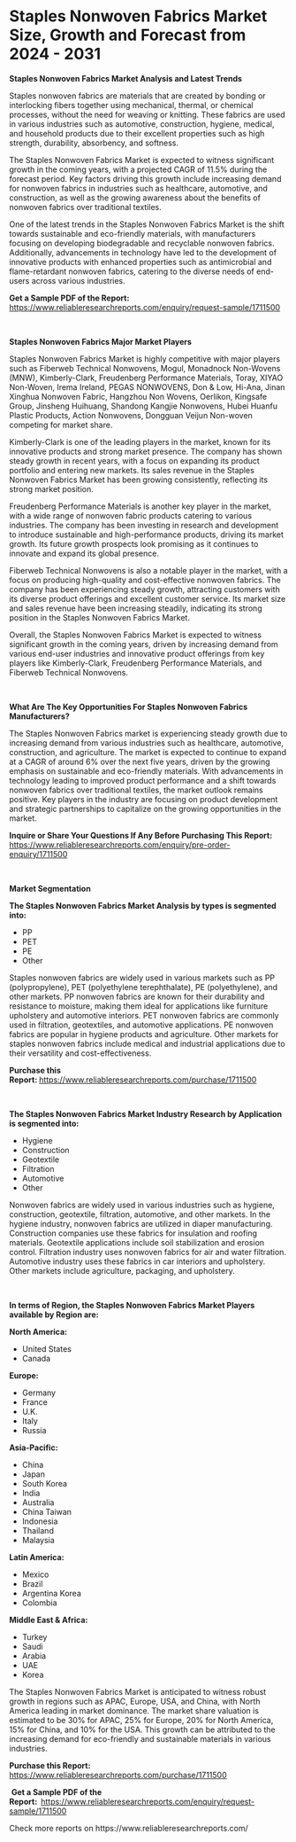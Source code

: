 <p><h1>Staples Nonwoven Fabrics Market Size, Growth and Forecast from 2024 - 2031</h1></p><p><strong>Staples Nonwoven Fabrics Market Analysis and Latest Trends</strong></p>
<p><p>Staples nonwoven fabrics are materials that are created by bonding or interlocking fibers together using mechanical, thermal, or chemical processes, without the need for weaving or knitting. These fabrics are used in various industries such as automotive, construction, hygiene, medical, and household products due to their excellent properties such as high strength, durability, absorbency, and softness.</p><p>The Staples Nonwoven Fabrics Market is expected to witness significant growth in the coming years, with a projected CAGR of 11.5% during the forecast period. Key factors driving this growth include increasing demand for nonwoven fabrics in industries such as healthcare, automotive, and construction, as well as the growing awareness about the benefits of nonwoven fabrics over traditional textiles.</p><p>One of the latest trends in the Staples Nonwoven Fabrics Market is the shift towards sustainable and eco-friendly materials, with manufacturers focusing on developing biodegradable and recyclable nonwoven fabrics. Additionally, advancements in technology have led to the development of innovative products with enhanced properties such as antimicrobial and flame-retardant nonwoven fabrics, catering to the diverse needs of end-users across various industries.</p></p>
<p><strong>Get a Sample PDF of the Report:&nbsp;</strong> <a href="https://www.reliableresearchreports.com/enquiry/request-sample/1711500">https://www.reliableresearchreports.com/enquiry/request-sample/1711500</a></p>
<p>&nbsp;</p>
<p><strong>Staples Nonwoven Fabrics Major Market Players</strong></p>
<p><p>Staples Nonwoven Fabrics Market is highly competitive with major players such as Fiberweb Technical Nonwovens, Mogul, Monadnock Non-Wovens (MNW), Kimberly-Clark, Freudenberg Performance Materials, Toray, XIYAO Non-Woven, Irema Ireland, PEGAS NONWOVENS, Don & Low, Hi-Ana, Jinan Xinghua Nonwoven Fabric, Hangzhou Non Wovens, Oerlikon, Kingsafe Group, Jinsheng Huihuang, Shandong Kangjie Nonwovens, Hubei Huanfu Plastic Products, Action Nonwovens, Dongguan Veijun Non-woven competing for market share. </p><p>Kimberly-Clark is one of the leading players in the market, known for its innovative products and strong market presence. The company has shown steady growth in recent years, with a focus on expanding its product portfolio and entering new markets. Its sales revenue in the Staples Nonwoven Fabrics Market has been growing consistently, reflecting its strong market position.</p><p>Freudenberg Performance Materials is another key player in the market, with a wide range of nonwoven fabric products catering to various industries. The company has been investing in research and development to introduce sustainable and high-performance products, driving its market growth. Its future growth prospects look promising as it continues to innovate and expand its global presence.</p><p>Fiberweb Technical Nonwovens is also a notable player in the market, with a focus on producing high-quality and cost-effective nonwoven fabrics. The company has been experiencing steady growth, attracting customers with its diverse product offerings and excellent customer service. Its market size and sales revenue have been increasing steadily, indicating its strong position in the Staples Nonwoven Fabrics Market. </p><p>Overall, the Staples Nonwoven Fabrics Market is expected to witness significant growth in the coming years, driven by increasing demand from various end-user industries and innovative product offerings from key players like Kimberly-Clark, Freudenberg Performance Materials, and Fiberweb Technical Nonwovens.</p></p>
<p>&nbsp;</p>
<p><strong>What Are The Key Opportunities For Staples Nonwoven Fabrics Manufacturers?</strong></p>
<p><p>The Staples Nonwoven Fabrics market is experiencing steady growth due to increasing demand from various industries such as healthcare, automotive, construction, and agriculture. The market is expected to continue to expand at a CAGR of around 6% over the next five years, driven by the growing emphasis on sustainable and eco-friendly materials. With advancements in technology leading to improved product performance and a shift towards nonwoven fabrics over traditional textiles, the market outlook remains positive. Key players in the industry are focusing on product development and strategic partnerships to capitalize on the growing opportunities in the market.</p></p>
<p><strong>Inquire or Share Your Questions If Any Before Purchasing This Report:</strong> <a href="https://www.reliableresearchreports.com/enquiry/pre-order-enquiry/1711500">https://www.reliableresearchreports.com/enquiry/pre-order-enquiry/1711500</a></p>
<p>&nbsp;</p>
<p><strong>Market Segmentation</strong></p>
<p><strong>The Staples Nonwoven Fabrics Market Analysis by types is segmented into:</strong></p>
<p><ul><li>PP</li><li>PET</li><li>PE</li><li>Other</li></ul></p>
<p><p>Staples nonwoven fabrics are widely used in various markets such as PP (polypropylene), PET (polyethylene terephthalate), PE (polyethylene), and other markets. PP nonwoven fabrics are known for their durability and resistance to moisture, making them ideal for applications like furniture upholstery and automotive interiors. PET nonwoven fabrics are commonly used in filtration, geotextiles, and automotive applications. PE nonwoven fabrics are popular in hygiene products and agriculture. Other markets for staples nonwoven fabrics include medical and industrial applications due to their versatility and cost-effectiveness.</p></p>
<p><strong>Purchase this Report:&nbsp;</strong><a href="https://www.reliableresearchreports.com/purchase/1711500">https://www.reliableresearchreports.com/purchase/1711500</a></p>
<p>&nbsp;</p>
<p><strong>The Staples Nonwoven Fabrics Market Industry Research by Application is segmented into:</strong></p>
<p><ul><li>Hygiene</li><li>Construction</li><li>Geotextile</li><li>Filtration</li><li>Automotive</li><li>Other</li></ul></p>
<p><p>Nonwoven fabrics are widely used in various industries such as hygiene, construction, geotextile, filtration, automotive, and other markets. In the hygiene industry, nonwoven fabrics are utilized in diaper manufacturing. Construction companies use these fabrics for insulation and roofing materials. Geotextile applications include soil stabilization and erosion control. Filtration industry uses nonwoven fabrics for air and water filtration. Automotive industry uses these fabrics in car interiors and upholstery. Other markets include agriculture, packaging, and upholstery.</p></p>
<p>&nbsp;</p>
<p><strong>In terms of Region, the Staples Nonwoven Fabrics Market Players available by Region are:</strong></p>
<p>
    <p> <strong> North America: </strong>
        <ul>
            <li>United States</li>
            <li>Canada</li>
        </ul>
        </p> 
    <p> <strong> Europe: </strong>
        <ul>
            <li>Germany</li>
            <li>France</li>
            <li>U.K.</li>
            <li>Italy</li>
            <li>Russia</li>
        </ul>
        </p> 
    <p> <strong> Asia-Pacific: </strong>
        <ul>
            <li>China</li>
            <li>Japan</li>
            <li>South Korea</li>
            <li>India</li>
            <li>Australia</li>
            <li>China Taiwan</li>
            <li>Indonesia</li>
            <li>Thailand</li>
            <li>Malaysia</li>
        </ul>
        </p> 
    <p> <strong> Latin America: </strong>
        <ul>
            <li>Mexico</li>
            <li>Brazil</li>
            <li>Argentina Korea</li>
            <li>Colombia</li>
        </ul>
        </p> 
    <p> <strong> Middle East & Africa: </strong>
        <ul>
            <li>Turkey</li>
            <li>Saudi</li>
            <li>Arabia</li>
            <li>UAE</li>
            <li>Korea</li>
        </ul>
    </p>
    </p>
<p><p>The Staples Nonwoven Fabrics Market is anticipated to witness robust growth in regions such as APAC, Europe, USA, and China, with North America leading in market dominance. The market share valuation is estimated to be 30% for APAC, 25% for Europe, 20% for North America, 15% for China, and 10% for the USA. This growth can be attributed to the increasing demand for eco-friendly and sustainable materials in various industries.</p></p>
<p><strong>Purchase this Report: </strong><a href="https://www.reliableresearchreports.com/purchase/1711500">https://www.reliableresearchreports.com/purchase/1711500</a></p>
<p>&nbsp;<strong>Get a Sample PDF of the Report:&nbsp;&nbsp;</strong><a href="https://www.reliableresearchreports.com/enquiry/request-sample/1711500">https://www.reliableresearchreports.com/enquiry/request-sample/1711500</a></p>
<p><strong></strong></p>
<p>Check more reports on https://www.reliableresearchreports.com/</p>